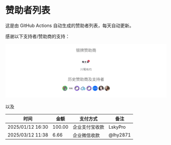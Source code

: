 # 赞助者列表

这是由 GitHub Actions 自动生成的赞助者列表，每天自动更新。

感谢以下支持者/赞助商的支持：

<p align="center">
  <a target="_blank" href="https://afdian.com/a/TheTNB">
    <img alt="sponsors" src="https://github.com/TheTNB/sponsor/blob/main/sponsors.svg?raw=true">
  </a>
</p>

以及

| 时间             | 金额   | 支付方式       | 备注     |
| ---------------- | ------ | -------------- | -------- |
| 2025/01/12 16:30 | 100.00 | 企业支付宝收款 | LskyPro  |
| 2025/03/12 11:38 | 6.66   | 企业微信收款   | @lhy2871 |
